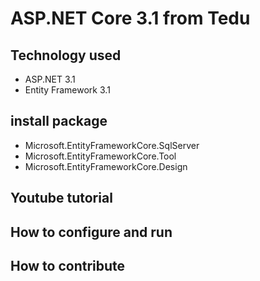 ﻿
# ASP.NET Core 3.1 from Tedu
## Technology used
- ASP.NET 3.1
- Entity Framework 3.1
## install package
- Microsoft.EntityFrameworkCore.SqlServer
- Microsoft.EntityFrameworkCore.Tool
- Microsoft.EntityFrameworkCore.Design
## Youtube tutorial
## How to configure and run
## How to contribute
